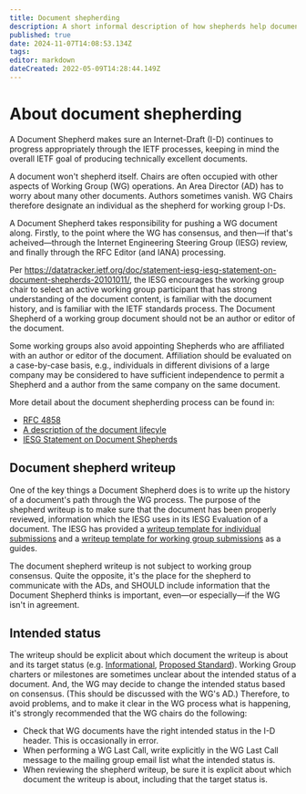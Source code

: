 ```yaml
---
title: Document shepherding
description: A short informal description of how shepherds help documents progress through the working group process.
published: true
date: 2024-11-07T14:08:53.134Z
tags: 
editor: markdown
dateCreated: 2022-05-09T14:28:44.149Z
---
```


# About document shepherding
A Document Shepherd makes sure an Internet-Draft (I-D) continues to progress appropriately through the IETF processes, keeping in mind the overall IETF goal of producing technically excellent documents. 

A document won't shepherd itself. Chairs are often occupied with other aspects of Working Group (WG) operations. An Area Director (AD) has to worry about many other documents. Authors sometimes vanish. WG Chairs therefore designate an individual as the shepherd for working group I-Ds.

A Document Shepherd takes responsibility for pushing a WG document along.  Firstly, to the point where the WG has consensus, and then—if that's acheived—through the Internet Engineering Steering Group (IESG) review, and finally through the RFC Editor (and IANA) processing. 

Per https://datatracker.ietf.org/doc/statement-iesg-iesg-statement-on-document-shepherds-20101011/, the IESG encourages the working group chair to select an active working group participant that has strong understanding of the document content, is familiar with the document history, and is familiar with the IETF standards process. The Document Shepherd of a working group document should not be an author or editor of the document.

Some working groups also avoid appointing Shepherds who are affiliated with an author or editor of the document. Affiliation should be evaluated on a case-by-case basis, e.g., individuals in different divisions of a large company  may be considered to have sufficient independence to permit a  Shepherd and a author from the same company on the same document.
    
More detail about the document shepherding process can be found in:
* [RFC 4858](https://www.rfc-editor.org/rfc/rfc4858.html)
* [A description of the document lifecyle](/documents/lifecycle)
* [IESG Statement on Document Shepherds](https://datatracker.ietf.org/doc/statement-iesg-iesg-statement-on-document-shepherds-20101011/)

## Document shepherd writeup

One of the key things a Document Shepherd does is to write up the history of a document's path through the WG process. The purpose of the shepherd writeup is to make sure that the document has been properly reviewed, information which the IESG uses in its IESG Evaluation of a document. The IESG has provided a [writeup template for individual submissions](https://datatracker.ietf.org/doc/shepherdwriteup-template/individual) and a [writeup template for working group submissions](https://datatracker.ietf.org/doc/shepherdwriteup-template/workinggroup) as a guides.

The document shepherd writeup is not subject to working group consensus. Quite the opposite, it's the place for the shepherd to communicate with the ADs, and SHOULD include information that the Document Shepherd thinks is important, even—or especially—if the WG isn't in agreement.

## Intended status

The writeup should be explicit about which document the writeup is about  and its target status (e.g. [Informational](https://datatracker.ietf.org/doc/html/rfc2026#section-4.2.2), [Proposed Standard](https://datatracker.ietf.org/doc/html/rfc6410#section-2.1)). Working Group charters or milestones are sometimes unclear about the intended status of a document. And, the WG may decide to change the intended status based on consensus. (This should be discussed with the WG's AD.) Therefore, to avoid problems, and to make it clear in the WG process what is happening, it's strongly recommended that the WG chairs do the following:

* Check that WG documents have the right intended status in the I-D header. This is occasionally in error.
* When performing a WG Last Call, write explicitly in the WG Last Call message to the mailing group email list what the intended status is.
* When reviewing the shepherd writeup, be sure it is explicit about which document the writeup is about, including that the target status is.
